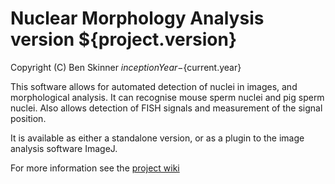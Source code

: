 # Nuclear Morphology Analysis version ${project.version} #

Copyright (C) Ben Skinner ${inceptionYear}-${current.year}

This software allows for automated detection of nuclei in images,
and morphological analysis. It can recognise mouse sperm nuclei and
pig sperm nuclei. Also allows detection of FISH signals and 
measurement of the signal position.

It is available as either a standalone version, or as a plugin to the image analysis software ImageJ. 

For more information see the [project wiki](https://bitbucket.org/bmskinner/nuclear_morphology/wiki/Home)

